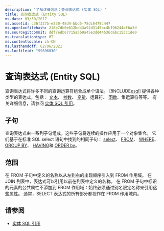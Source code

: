 ```yaml
---
description: '了解详细信息：查询表达式 (实体 SQL) '
title: 查询表达式 (Entity SQL)
ms.date: 03/30/2017
ms.assetid: c36f327b-e230-48d4-bbd5-78dc6478c447
ms.openlocfilehash: 218e7db0e812bd43a92d3145bc4bf96244ef6a3d
ms.sourcegitcommit: ddf7edb67715a5b9a45e3dd44536dabc153c1de0
ms.translationtype: MT
ms.contentlocale: zh-CN
ms.lasthandoff: 02/06/2021
ms.locfileid: "99696030"
---
```

# <a name="query-expressions-entity-sql"></a>查询表达式 (Entity SQL)

查询表达式将许多不同的查询运算符组合成单个语法。 [!INCLUDE[esql](../../../../../../includes/esql-md.md)] 提供各种类型的表达式，包括： [文本](literals-entity-sql.md)、 [参数](parameters-entity-sql.md)、 [变量](variables-entity-sql.md)、运算符、 [函数](functions-entity-sql.md)、集运算符等等。 有关详细信息，请参阅 [实体 SQL 引用](entity-sql-reference.md)。  
  
## <a name="clauses"></a>子句  

 查询表达式由一系列子句组成，这些子句将连续的操作应用于一个对象集合。 它们基于在标准 SQL select 语句中找到的相同子句： [select](select-entity-sql.md)、 [FROM](from-entity-sql.md)、 [WHERE](where-entity-sql.md)、 [GROUP BY](group-by-entity-sql.md)、 [HAVING](having-entity-sql.md)和 [ORDER by](order-by-entity-sql.md)。  
  
## <a name="scope"></a>范围  

 在 FROM 子句中定义的名称以从左到右的出现顺序引入到 FROM 作用域。 在 JOIN 列表中，表达式可以引用以前在列表中定义的名称。 在 FROM 子句中标识的元素的公共属性不添加到 FROM 作用域：始终必须通过别名限定名称来引用这些属性。 通常，SELECT 表达式的所有部分都视作在 FROM 作用域内。  
  
## <a name="see-also"></a>请参阅

- [实体 SQL 引用](entity-sql-reference.md)
